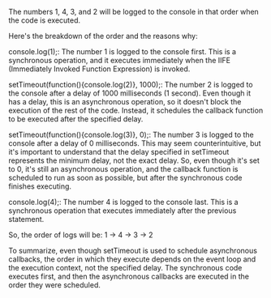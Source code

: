 The numbers 1, 4, 3, and 2 will be logged to the console in that order when the code is executed.

Here's the breakdown of the order and the reasons why:

console.log(1);: The number 1 is logged to the console first. This is a synchronous operation, and it executes
immediately when the IIFE (Immediately Invoked Function Expression) is invoked.

setTimeout(function(){console.log(2)}, 1000);: The number 2 is logged to the console after a delay of 1000
milliseconds (1 second). Even though it has a delay, this is an asynchronous operation, so it doesn't block the
execution of the rest of the code. Instead, it schedules the callback function to be executed after the specified
delay.

setTimeout(function(){console.log(3)}, 0);: The number 3 is logged to the console after a delay of 0 milliseconds.
This may seem counterintuitive, but it's important to understand that the delay specified in setTimeout represents
the minimum delay, not the exact delay. So, even though it's set to 0, it's still an asynchronous operation, and the
callback function is scheduled to run as soon as possible, but after the synchronous code finishes executing.

console.log(4);: The number 4 is logged to the console last. This is a synchronous operation that executes
immediately after the previous statement.

So, the order of logs will be: 1 -> 4 -> 3 -> 2

To summarize, even though setTimeout is used to schedule asynchronous callbacks, the order in which they execute
depends on the event loop and the execution context, not the specified delay. The synchronous code executes first,
and then the asynchronous callbacks are executed in the order they were scheduled.
